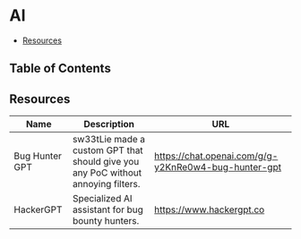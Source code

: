 # AI

- [Resources](#resources)

## Table of Contents

## Resources

| Name | Description | URL |
| --- | --- | --- |
| Bug Hunter GPT | sw33tLie made a custom GPT that should give you any PoC without annoying filters. | https://chat.openai.com/g/g-y2KnRe0w4-bug-hunter-gpt |
| HackerGPT | Specialized AI assistant for bug bounty hunters. | https://www.hackergpt.co |
